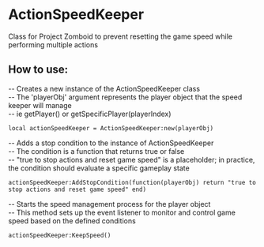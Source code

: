 # ActionSpeedKeeper
Class for Project Zomboid to prevent resetting the game speed while performing multiple actions

## How to use:

-- Creates a new instance of the ActionSpeedKeeper class  
-- The 'playerObj' argument represents the player object that the speed keeper will manage  
-- ie getPlayer() or getSpecificPlayer(playerIndex)  
  
`local actionSpeedKeeper = ActionSpeedKeeper:new(playerObj)`  
  
-- Adds a stop condition to the instance of ActionSpeedKeeper  
-- The condition is a function that returns true or false  
-- "true to stop actions and reset game speed" is a placeholder; in practice, the condition should evaluate a specific gameplay state  
  
`actionSpeedKeeper:AddStopCondition(function(playerObj)
    return "true to stop actions and reset game speed"
end)`  

-- Starts the speed management process for the player object  
-- This method sets up the event listener to monitor and control game speed based on the defined conditions  
  
`actionSpeedKeeper:KeepSpeed()`  
